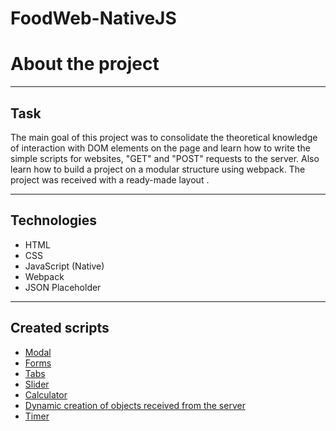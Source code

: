 # FoodWeb-NativeJS
# About the project
***
## Task
The main goal of this project was to consolidate the theoretical knowledge of interaction with DOM elements on the page and learn how to write the simple scripts for websites, "GET" and "POST" requests to the server. Also learn how to build a project on a modular structure using webpack. The project was received with a ready-made layout .
***
## Technologies
- HTML
- CSS
- JavaScript (Native)
- Webpack
- JSON Placeholder
***
## Created scripts
- [Modal](https://github.com/EugeneBurkovskiy/FoodWeb-NativeJS/blob/main/js/modules/modal.js)
- [Forms](https://github.com/EugeneBurkovskiy/FoodWeb-NativeJS/blob/main/js/modules/forms.js)
- [Tabs](https://github.com/EugeneBurkovskiy/FoodWeb-NativeJS/blob/main/js/modules/tabs.js)
- [Slider](https://github.com/EugeneBurkovskiy/FoodWeb-NativeJS/blob/main/js/modules/slider.js)
- [Calculator](https://github.com/EugeneBurkovskiy/FoodWeb-NativeJS/blob/main/js/modules/calc.js)
- [Dynamic creation of objects received from the server](https://github.com/EugeneBurkovskiy/FoodWeb-NativeJS/blob/main/js/modules/cards.js)
- [Timer](https://github.com/EugeneBurkovskiy/FoodWeb-NativeJS/blob/main/js/modules/timer.js)
